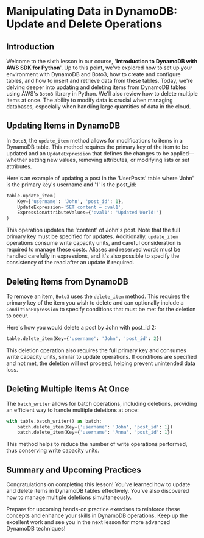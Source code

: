 # Manipulating Data in DynamoDB: Update and Delete Operations

## Introduction
Welcome to the sixth lesson in our course, '**Introduction to DynamoDB with AWS SDK for Python**'. Up to this point, we've explored how to set up your environment with DynamoDB and Boto3, how to create and configure tables, and how to insert and retrieve data from these tables. Today, we're delving deeper into updating and deleting items from DynamoDB tables using AWS's `Boto3` library in Python. We'll also review how to delete multiple items at once. The ability to modify data is crucial when managing databases, especially when handling large quantities of data in the cloud.

## Updating Items in DynamoDB
In `Boto3`, the `update_item` method allows for modifications to items in a DynamoDB table. This method requires the primary key of the item to be updated and an `UpdateExpression` that defines the changes to be applied—whether setting new values, removing attributes, or modifying lists or set attributes.

Here's an example of updating a post in the 'UserPosts' table where 'John' is the primary key's username and '1' is the post_id:

```Python
table.update_item(
    Key={'username': 'John', 'post_id': 1},
    UpdateExpression='SET content = :val1',
    ExpressionAttributeValues={':val1': 'Updated World!'}
)
```
This operation updates the 'content' of John's post. Note that the full primary key must be specified for updates. Additionally, `update_item` operations consume write capacity units, and careful consideration is required to manage these costs. Aliases and reserved words must be handled carefully in expressions, and it's also possible to specify the consistency of the read after an update if required.

## Deleting Items from DynamoDB
To remove an item, `Boto3` uses the `delete_item` method. This requires the primary key of the item you wish to delete and can optionally include a `ConditionExpression` to specify conditions that must be met for the deletion to occur.

Here's how you would delete a post by John with post_id 2:

```Python
table.delete_item(Key={'username': 'John', 'post_id': 2})
```
This deletion operation also requires the full primary key and consumes write capacity units, similar to update operations. If conditions are specified and not met, the deletion will not proceed, helping prevent unintended data loss.

## Deleting Multiple Items At Once
The `batch_writer` allows for batch operations, including deletions, providing an efficient way to handle multiple deletions at once:

```Python
with table.batch_writer() as batch:
    batch.delete_item(Key={'username': 'John', 'post_id': 1})
    batch.delete_item(Key={'username': 'Anna', 'post_id': 1})
```
This method helps to reduce the number of write operations performed, thus conserving write capacity units.

## Summary and Upcoming Practices
Congratulations on completing this lesson! You've learned how to update and delete items in DynamoDB tables effectively. You've also discovered how to manage multiple deletions simultaneously.

Prepare for upcoming hands-on practice exercises to reinforce these concepts and enhance your skills in DynamoDB operations. Keep up the excellent work and see you in the next lesson for more advanced DynamoDB techniques!
